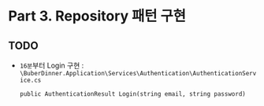# Part 3. Repository 패턴 구현

## TODO
- `16분`부터 Login 구현 : `\BuberDinner.Application\Services\Authentication\AuthenticationService.cs`
  ```
  public AuthenticationResult Login(string email, string password)
  ```